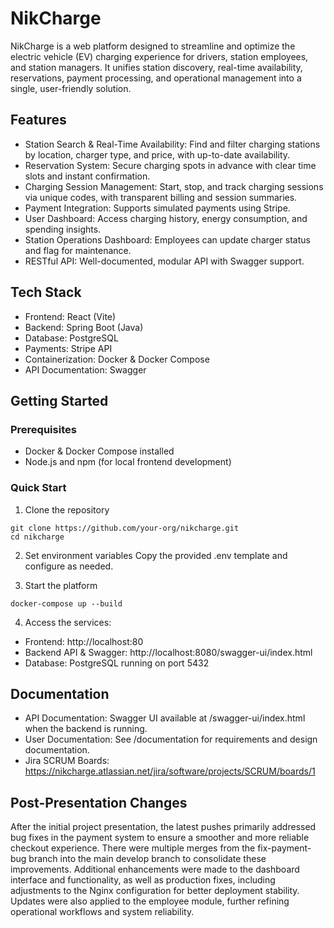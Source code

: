 # NikCharge

NikCharge is a web platform designed to streamline and optimize the electric vehicle (EV) charging experience for drivers, station employees, and station managers. It unifies station discovery, real-time availability, reservations, payment processing, and operational management into a single, user-friendly solution.

## Features
- Station Search & Real-Time Availability: Find and filter charging stations by location, charger type, and price, with up-to-date availability.
- Reservation System: Secure charging spots in advance with clear time slots and instant confirmation.
- Charging Session Management: Start, stop, and track charging sessions via unique codes, with transparent billing and session summaries.
- Payment Integration: Supports simulated payments using Stripe.
- User Dashboard: Access charging history, energy consumption, and spending insights.
- Station Operations Dashboard: Employees can update charger status and flag for maintenance.
- RESTful API: Well-documented, modular API with Swagger support.

## Tech Stack
- Frontend: React (Vite)
- Backend: Spring Boot (Java)
- Database: PostgreSQL
- Payments: Stripe API
- Containerization: Docker & Docker Compose
- API Documentation: Swagger

## Getting Started

### Prerequisites
- Docker & Docker Compose installed
- Node.js and npm (for local frontend development)

### Quick Start
1. Clone the repository
```
git clone https://github.com/your-org/nikcharge.git
cd nikcharge
```

2. Set environment variables
Copy the provided .env template and configure as needed.

3. Start the platform
``` 
docker-compose up --build
```

4. Access the services:
- Frontend: http://localhost:80
- Backend API & Swagger: http://localhost:8080/swagger-ui/index.html
- Database: PostgreSQL running on port 5432

## Documentation
- API Documentation: Swagger UI available at /swagger-ui/index.html when the backend is running.
- User Documentation: See /documentation for requirements and design documentation.
- Jira SCRUM Boards: https://nikcharge.atlassian.net/jira/software/projects/SCRUM/boards/1

## Post-Presentation Changes
After the initial project presentation, the latest pushes primarily addressed bug fixes in the payment system to ensure a smoother and more reliable checkout experience. There were multiple merges from the fix-payment-bug branch into the main develop branch to consolidate these improvements. Additional enhancements were made to the dashboard interface and functionality, as well as production fixes, including adjustments to the Nginx configuration for better deployment stability. Updates were also applied to the employee module, further refining operational workflows and system reliability.
